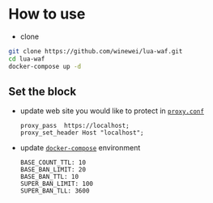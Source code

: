 # How to use

* clone
```sh
git clone https://github.com/winewei/lua-waf.git
cd lua-waf
docker-compose up -d
```

## Set the block
- update web site you would like to protect in [`proxy.conf`](proxy.conf)
  ```
  proxy_pass  https://localhost;
  proxy_set_header Host "localhost";
  ```
- update [`docker-compose`](docker-compose.yml) environment
    ```
    BASE_COUNT_TTL: 10
    BASE_BAN_LIMIT: 20
    BASE_BAN_TTL: 10
    SUPER_BAN_LIMIT: 100
    SUPER_BAN_TLL: 3600
    ```